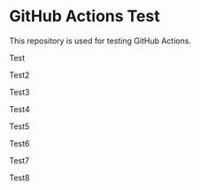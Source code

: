 # GitHub Actions Test

This repository is used for testing GitHub Actions.

Test

Test2

Test3

Test4

Test5

Test6

Test7

Test8
